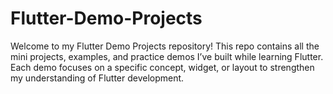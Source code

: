 # Flutter-Demo-Projects
Welcome to my Flutter Demo Projects repository!
This repo contains all the mini projects, examples, and practice demos I’ve built while learning Flutter. Each demo focuses on a specific concept, widget, or layout to strengthen my understanding of Flutter development.
